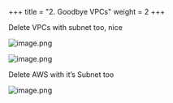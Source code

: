+++
title = "2. Goodbye VPCs"
weight = 2
+++


Delete VPCs with subnet too, nice


![image.png](/images/008-viii-clean-it-up/34-723867-image.png)


![image.png](/images/008-viii-clean-it-up/34-467976-image.png)


Delete AWS with it’s Subnet too


![image.png](/images/008-viii-clean-it-up/34-717822-image.png)


